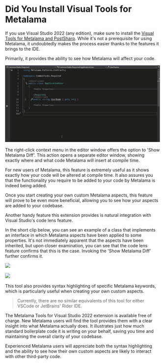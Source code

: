 # Did You Install Visual Tools for Metalama

If you use Visual Studio 2022 (any edition), make sure to install the [Visual Tools for Metalama and PostSharp](https://marketplace.visualstudio.com/items?itemName=PostSharpTechnologies.PostSharp). While it's not a prerequisite for using Metalama, it undoubtedly makes the process easier thanks to the features it brings to the IDE.

Primarily, it provides the ability to see how Metalama will affect your code.


![](images/vsx2.gif)


The right-click context menu in the editor window offers the option to 'Show Metalama Diff'. This action opens a separate editor window, showing exactly where and what code Metalama will insert at compile time.

For new users of Metalama, this feature is extremely useful as it shows exactly how your code will be altered at compile time. It also assures you that the functionality you require to be added to your code by Metalama is indeed being added.

Once you start creating your own custom Metalama aspects, this feature will prove to be even more beneficial, allowing you to see how your aspects are added to your codebase.

Another handy feature this extension provides is natural integration with Visual Studio's code lens feature.

In the short clip below, you can see an example of a class that implements an interface in which Metalama aspects have been applied to some properties. It's not immediately apparent that the aspects have been inherited, but upon closer examination, you can see that the code lens feature confirms that this is the case. Invoking the 'Show Metalama Diff' further confirms it.


![](images/vsx3.gif)


![](images/us1.jpg)


This tool also provides syntax highlighting of specific Metalama keywords, which is particularly useful when creating your own custom aspects.


> Currently, there are no similar equivalents of this tool for either VSCode or JetBrains' Rider IDE.


The Metalama Tools for Visual Studio 2022 extension is available free of charge. New Metalama users will find the tool provides them with a clear insight into what Metalama actually does. It illustrates just how much standard boilerplate code it is writing on your behalf, saving you time and maintaining the overall clarity of your codebase.

Experienced Metalama users will appreciate both the syntax highlighting and the ability to see how their own custom aspects are likely to interact with other third-party code.
